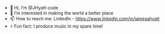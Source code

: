 - 👋 Hi, I’m @JHyatt-code
- 👀 I’m interested in making the world a better place
- 📫 How to reach me: LinkedIn - https://www.linkedin.com/in/jamesahyatt
- ⚡ Fun fact: I produce music in my spare time!

<!---
JHyatt-code/JHyatt-code is a ✨ special ✨ repository because its `README.md` (this file) appears on your GitHub profile.
You can click the Preview link to take a look at your changes.
--->
